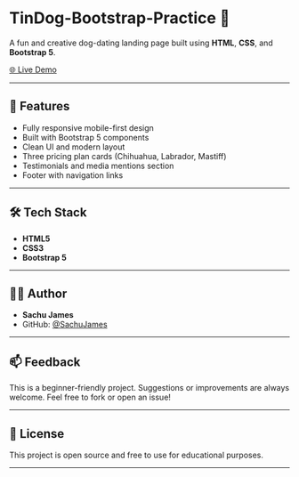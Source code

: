 # TinDog-Bootstrap-Practice 🐶

A fun and creative dog-dating landing page built using **HTML**, **CSS**, and **Bootstrap 5**.

[🌐 Live Demo](https://sachujames.github.io/TinDog-Bootstrap-Practice/)

---

## 🚀 Features

- Fully responsive mobile-first design
- Built with Bootstrap 5 components
- Clean UI and modern layout
- Three pricing plan cards (Chihuahua, Labrador, Mastiff)
- Testimonials and media mentions section
- Footer with navigation links

---

## 🛠️ Tech Stack

- **HTML5**
- **CSS3**
- **Bootstrap 5**

---

## 👨‍💻 Author

- **Sachu James**
- GitHub: [@SachuJames](https://github.com/SachuJames)

---

## 📫 Feedback

This is a beginner-friendly project. Suggestions or improvements are always welcome. Feel free to fork or open an issue!

---

## 📜 License

This project is open source and free to use for educational purposes.

---

